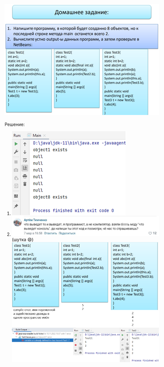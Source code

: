 ![img.png](img.png)
---
Решение:
1. ![img_1.png](img_1.png)  
2. ![img_2.png](img_2.png)  
   (шутка :smile:)  
   ![img_3.png](img_3.png)  
   ![img_4.png](img_4.png)